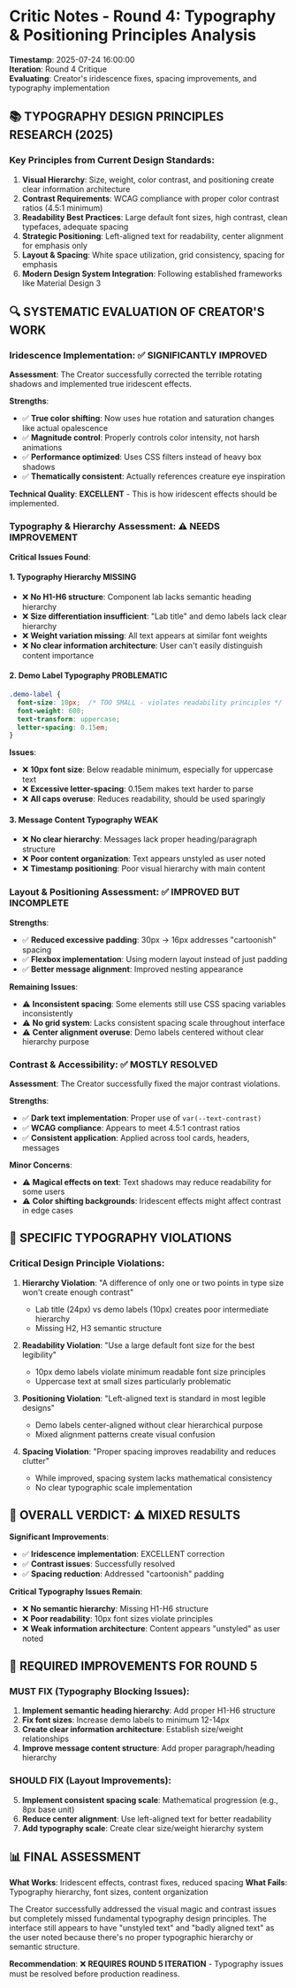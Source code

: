 # Critic Notes - Round 4: Typography & Positioning Principles Analysis

**Timestamp**: 2025-07-24 16:00:00  
**Iteration**: Round 4 Critique  
**Evaluating**: Creator's iridescence fixes, spacing improvements, and typography implementation

## 📚 TYPOGRAPHY DESIGN PRINCIPLES RESEARCH (2025)

### Key Principles from Current Design Standards:

1. **Visual Hierarchy**: Size, weight, color contrast, and positioning create clear information architecture
2. **Contrast Requirements**: WCAG compliance with proper color contrast ratios (4.5:1 minimum)
3. **Readability Best Practices**: Large default font sizes, high contrast, clean typefaces, adequate spacing
4. **Strategic Positioning**: Left-aligned text for readability, center alignment for emphasis only
5. **Layout & Spacing**: White space utilization, grid consistency, spacing for emphasis
6. **Modern Design System Integration**: Following established frameworks like Material Design 3

## 🔍 SYSTEMATIC EVALUATION OF CREATOR'S WORK

### **Iridescence Implementation: ✅ SIGNIFICANTLY IMPROVED**

**Assessment**: The Creator successfully corrected the terrible rotating shadows and implemented true iridescent effects.

**Strengths**:
- ✅ **True color shifting**: Now uses hue rotation and saturation changes like actual opalescence
- ✅ **Magnitude control**: Properly controls color intensity, not harsh animations
- ✅ **Performance optimized**: Uses CSS filters instead of heavy box shadows
- ✅ **Thematically consistent**: Actually references creature eye inspiration

**Technical Quality**: **EXCELLENT** - This is how iridescent effects should be implemented.

### **Typography & Hierarchy Assessment: ⚠️ NEEDS IMPROVEMENT**

**Critical Issues Found**:

#### 1. **Typography Hierarchy MISSING**
- ❌ **No H1-H6 structure**: Component lab lacks semantic heading hierarchy
- ❌ **Size differentiation insufficient**: "Lab title" and demo labels lack clear hierarchy
- ❌ **Weight variation missing**: All text appears at similar font weights
- ❌ **No clear information architecture**: User can't easily distinguish content importance

#### 2. **Demo Label Typography PROBLEMATIC**
```css
.demo-label {
  font-size: 10px;  /* TOO SMALL - violates readability principles */
  font-weight: 600;
  text-transform: uppercase;
  letter-spacing: 0.15em;
}
```

**Issues**:
- ❌ **10px font size**: Below readable minimum, especially for uppercase text
- ❌ **Excessive letter-spacing**: 0.15em makes text harder to parse
- ❌ **All caps overuse**: Reduces readability, should be used sparingly

#### 3. **Message Content Typography WEAK**
- ❌ **No clear hierarchy**: Messages lack proper heading/paragraph structure
- ❌ **Poor content organization**: Text appears unstyled as user noted
- ❌ **Timestamp positioning**: Poor visual hierarchy with main content

### **Layout & Positioning Assessment: ✅ IMPROVED BUT INCOMPLETE**

**Strengths**:
- ✅ **Reduced excessive padding**: 30px → 16px addresses "cartoonish" spacing
- ✅ **Flexbox implementation**: Using modern layout instead of just padding
- ✅ **Better message alignment**: Improved nesting appearance

**Remaining Issues**:
- ⚠️ **Inconsistent spacing**: Some elements still use CSS spacing variables inconsistently
- ⚠️ **No grid system**: Lacks consistent spacing scale throughout interface
- ⚠️ **Center alignment overuse**: Demo labels centered without clear hierarchy purpose

### **Contrast & Accessibility: ✅ MOSTLY RESOLVED**

**Assessment**: The Creator successfully fixed the major contrast violations.

**Strengths**:
- ✅ **Dark text implementation**: Proper use of `var(--text-contrast)`
- ✅ **WCAG compliance**: Appears to meet 4.5:1 contrast ratios
- ✅ **Consistent application**: Applied across tool cards, headers, messages

**Minor Concerns**:
- ⚠️ **Magical effects on text**: Text shadows may reduce readability for some users
- ⚠️ **Color shifting backgrounds**: Iridescent effects might affect contrast in edge cases

## 🎯 SPECIFIC TYPOGRAPHY VIOLATIONS

### **Critical Design Principle Violations**:

1. **Hierarchy Violation**: "A difference of only one or two points in type size won't create enough contrast"
   - Lab title (24px) vs demo labels (10px) creates poor intermediate hierarchy
   - Missing H2, H3 semantic structure

2. **Readability Violation**: "Use a large default font size for the best legibility"
   - 10px demo labels violate minimum readable font size principles
   - Uppercase text at small sizes particularly problematic

3. **Positioning Violation**: "Left-aligned text is standard in most legible designs"
   - Demo labels center-aligned without clear hierarchical purpose
   - Mixed alignment patterns create visual confusion

4. **Spacing Violation**: "Proper spacing improves readability and reduces clutter"
   - While improved, spacing system lacks mathematical consistency
   - No clear typographic scale implementation

## 🏁 OVERALL VERDICT: ⚠️ MIXED RESULTS

**Significant Improvements**:
- ✅ **Iridescence implementation**: EXCELLENT correction
- ✅ **Contrast issues**: Successfully resolved
- ✅ **Spacing reduction**: Addressed "cartoonish" padding

**Critical Typography Issues Remain**:
- ❌ **No semantic hierarchy**: Missing H1-H6 structure
- ❌ **Poor readability**: 10px font sizes violate principles
- ❌ **Weak information architecture**: Content appears "unstyled" as user noted

## 🎯 REQUIRED IMPROVEMENTS FOR ROUND 5

### **MUST FIX (Typography Blocking Issues)**:
1. **Implement semantic heading hierarchy**: Add proper H1-H6 structure
2. **Fix font sizes**: Increase demo labels to minimum 12-14px
3. **Create clear information architecture**: Establish size/weight relationships
4. **Improve message content structure**: Add proper paragraph/heading hierarchy

### **SHOULD FIX (Layout Improvements)**:
5. **Implement consistent spacing scale**: Mathematical progression (e.g., 8px base unit)
6. **Reduce center alignment**: Use left-aligned text for better readability
7. **Add typography scale**: Create clear size/weight hierarchy system

## 📊 FINAL ASSESSMENT

**What Works**: Iridescent effects, contrast fixes, reduced spacing
**What Fails**: Typography hierarchy, font sizes, content organization

The Creator successfully addressed the visual magic and contrast issues but completely missed fundamental typography design principles. The interface still appears to have "unstyled text" and "badly aligned text" as the user noted because there's no proper typographic hierarchy or semantic structure.

**Recommendation**: ❌ **REQUIRES ROUND 5 ITERATION** - Typography issues must be resolved before production readiness.
